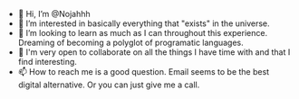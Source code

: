 - 👋 Hi, I’m @Nojahhh
- 👀 I’m interested in basically everything that "exists" in the universe.
- 🌱 I’m looking to learn as much as I can throughout this experience. Dreaming of becoming a polyglot of programatic languages.
- 💞️ I'm very open to collaborate on all the things I have time with and that I find interesting.
- 📫 How to reach me is a good question. Email seems to be the best digital alternative. Or you can just give me a call.
